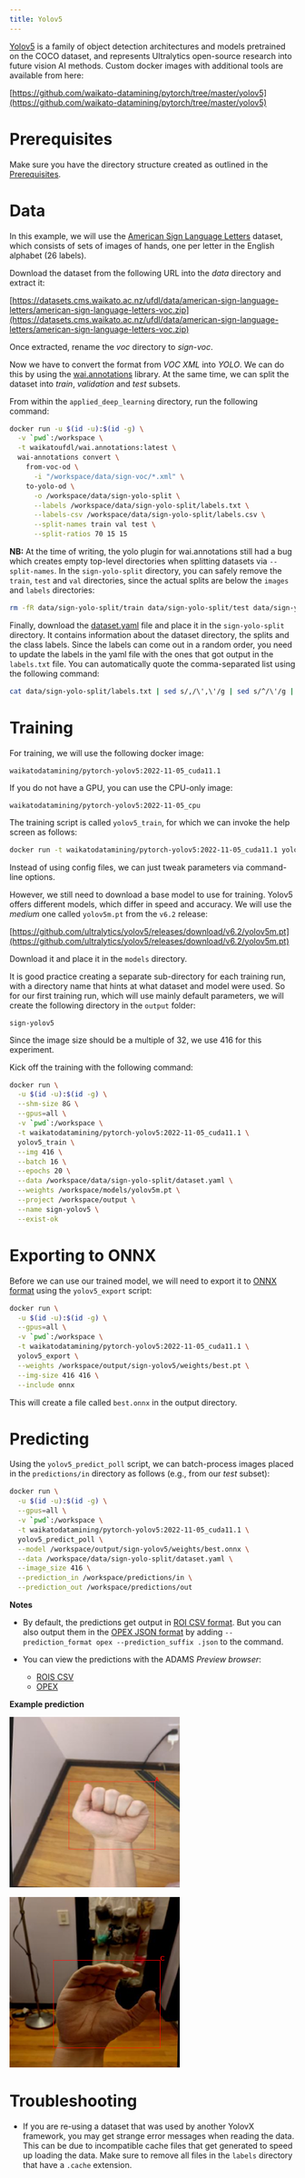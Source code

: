 ```yaml
---
title: Yolov5
---
```


[Yolov5](https://github.com/ultralytics/yolov5) is a family of object detection architectures and models pretrained on 
the COCO dataset, and represents Ultralytics open-source research into future vision AI methods. 
Custom docker images with additional tools are available from here:

[https://github.com/waikato-datamining/pytorch/tree/master/yolov5](https://github.com/waikato-datamining/pytorch/tree/master/yolov5)


# Prerequisites
Make sure you have the directory structure created as outlined in the [Prerequisites](../prerequisites.md).


# Data

In this example, we will use the [American Sign Language Letters](https://datasets.cms.waikato.ac.nz/ufdl/american-sign-language-letters/)
dataset, which consists of sets of images of hands, one per letter in the English alphabet (26 labels).

Download the dataset from the following URL into the *data* directory and extract it:

[https://datasets.cms.waikato.ac.nz/ufdl/data/american-sign-language-letters/american-sign-language-letters-voc.zip](https://datasets.cms.waikato.ac.nz/ufdl/data/american-sign-language-letters/american-sign-language-letters-voc.zip)

Once extracted, rename the *voc* directory to *sign-voc*.

Now we have to convert the format from *VOC XML* into *YOLO*. We can do this by using the 
[wai.annotations](https://github.com/waikato-ufdl/wai-annotations) library. 
At the same time, we can split the dataset into *train*, *validation* and *test* subsets.

From within the `applied_deep_learning` directory, run the following command:

```bash
docker run -u $(id -u):$(id -g) \
  -v `pwd`:/workspace \
  -t waikatoufdl/wai.annotations:latest \
  wai-annotations convert \
    from-voc-od \
      -i "/workspace/data/sign-voc/*.xml" \
    to-yolo-od \
      -o /workspace/data/sign-yolo-split \
      --labels /workspace/data/sign-yolo-split/labels.txt \
      --labels-csv /workspace/data/sign-yolo-split/labels.csv \
      --split-names train val test \
      --split-ratios 70 15 15
```

**NB:** At the time of writing, the yolo plugin for wai.annotations still had a bug which 
creates empty top-level directories when splitting datasets via `--split-names`. In the 
`sign-yolo-split` directory, you can safely remove the `train`, `test` and `val` directories, 
since the actual splits are below the `images` and `labels` directories:

```bash
rm -fR data/sign-yolo-split/train data/sign-yolo-split/test data/sign-yolo-split/val
```

Finally, download the [dataset.yaml](img/dataset.yaml) file and place it in the `sign-yolo-split`
directory. It contains information about the dataset directory, the splits and the class labels.
Since the labels can come out in a random order, you need to update the labels in the yaml file
with the ones that got output in the `labels.txt` file. You can automatically quote the
comma-separated list using the following command:

```bash
cat data/sign-yolo-split/labels.txt | sed s/,/\',\'/g | sed s/^/\'/g | sed s/$/\'/g
```


# Training

For training, we will use the following docker image:

```
waikatodatamining/pytorch-yolov5:2022-11-05_cuda11.1
```

If you do not have a GPU, you can use the CPU-only image:

```
waikatodatamining/pytorch-yolov5:2022-11-05_cpu
```

The training script is called `yolov5_train`, for which we can invoke the help screen as follows:

```bash
docker run -t waikatodatamining/pytorch-yolov5:2022-11-05_cuda11.1 yolov5_train --help 
```

Instead of using config files, we can just tweak parameters via command-line options.

However, we still need to download a base model to use for training. Yolov5 offers different
models, which differ in speed and accuracy. We will use the *medium* one called `yolov5m.pt`
from the `v6.2` release:

[https://github.com/ultralytics/yolov5/releases/download/v6.2/yolov5m.pt](https://github.com/ultralytics/yolov5/releases/download/v6.2/yolov5m.pt)

Download it and place it in the `models` directory.

It is good practice creating a separate sub-directory for each training run, with a directory name that hints at
what dataset and model were used. So for our first training run, which will use mainly default parameters, we will 
create the following directory in the `output` folder:

```
sign-yolov5
```

Since the image size should be a multiple of 32, we use 416 for this experiment.

Kick off the training with the following command:

```bash
docker run \
  -u $(id -u):$(id -g) \
  --shm-size 8G \
  --gpus=all \
  -v `pwd`:/workspace \
  -t waikatodatamining/pytorch-yolov5:2022-11-05_cuda11.1 \
  yolov5_train \
  --img 416 \
  --batch 16 \
  --epochs 20 \
  --data /workspace/data/sign-yolo-split/dataset.yaml \
  --weights /workspace/models/yolov5m.pt \
  --project /workspace/output \
  --name sign-yolov5 \
  --exist-ok
```

# Exporting to ONNX

Before we can use our trained model, we will need to export it to [ONNX format](https://onnx.ai/)
using the `yolov5_export` script:

```bash
docker run \
  -u $(id -u):$(id -g) \
  --gpus=all \
  -v `pwd`:/workspace \
  -t waikatodatamining/pytorch-yolov5:2022-11-05_cuda11.1 \
  yolov5_export \
  --weights /workspace/output/sign-yolov5/weights/best.pt \
  --img-size 416 416 \
  --include onnx
```

This will create a file called `best.onnx` in the output directory.


# Predicting

Using the `yolov5_predict_poll` script, we can batch-process images placed in the `predictions/in` directory
as follows (e.g., from our *test* subset): 

```bash
docker run \
  -u $(id -u):$(id -g) \
  --gpus=all \
  -v `pwd`:/workspace \
  -t waikatodatamining/pytorch-yolov5:2022-11-05_cuda11.1 \
  yolov5_predict_poll \
  --model /workspace/output/sign-yolov5/weights/best.onnx \
  --data /workspace/data/sign-yolo-split/dataset.yaml \
  --image_size 416 \
  --prediction_in /workspace/predictions/in \
  --prediction_out /workspace/predictions/out
```

**Notes** 

* By default, the predictions get output in [ROI CSV format](https://github.com/waikato-ufdl/wai-annotations-roi).
  But you can also output them in the [OPEX JSON format](https://github.com/WaikatoLink2020/objdet-predictions-exchange-format) 
  by adding `--prediction_format opex --prediction_suffix .json` to the command.

* You can view the predictions with the ADAMS *Preview browser*:
  
    * [ROIS CSV](../../previewing_predictions/#objdet_rois)
    * [OPEX](../../previewing_predictions/#objdet_opex)

**Example prediction**

![Screenshot](img/yolo-A11_jpg.rf.ff2610c21c7f6d0a793cb58efc3bd96e-overlay.png) 

![Screenshot](img/yolo-C10_jpg.rf.5bcf569d31edc542fb1d103907414379-overlay.png)


# Troubleshooting

* If you are re-using a dataset that was used by another YolovX framework, you
  may get strange error messages when reading the data. This can be due to 
  incompatible cache files that get generated to speed up loading the data. 
  Make sure to remove all files in the `labels` directory that have a `.cache` 
  extension.
  
